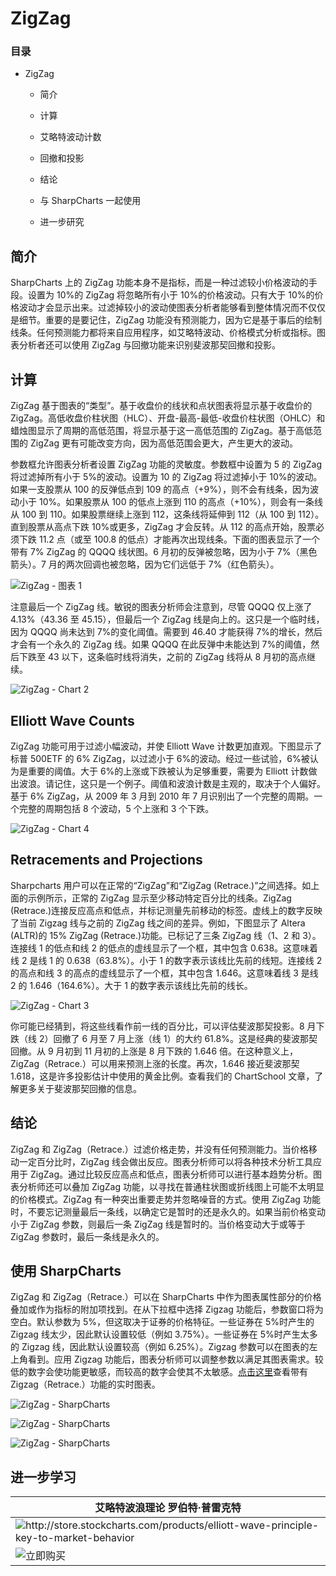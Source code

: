 # ZigZag 

### 目录

+   ZigZag

    +   简介

    +   计算

    +   艾略特波动计数

    +   回撤和投影

    +   结论

    +   与 SharpCharts 一起使用

    +   进一步研究

## 简介

SharpCharts 上的 ZigZag 功能本身不是指标，而是一种过滤较小价格波动的手段。设置为 10%的 ZigZag 将忽略所有小于 10%的价格波动。只有大于 10%的价格波动才会显示出来。过滤掉较小的波动使图表分析者能够看到整体情况而不仅仅是细节。重要的是要记住，ZigZag 功能没有预测能力，因为它是基于事后的绘制线条。任何预测能力都将来自应用程序，如艾略特波动、价格模式分析或指标。图表分析者还可以使用 ZigZag 与回撤功能来识别斐波那契回撤和投影。

## 计算

ZigZag 基于图表的“类型”。基于收盘价的线状和点状图表将显示基于收盘价的 ZigZag。高低收盘价柱状图（HLC）、开盘-最高-最低-收盘价柱状图（OHLC）和蜡烛图显示了周期的高低范围，将显示基于这一高低范围的 ZigZag。基于高低范围的 ZigZag 更有可能改变方向，因为高低范围会更大，产生更大的波动。

参数框允许图表分析者设置 ZigZag 功能的灵敏度。参数框中设置为 5 的 ZigZag 将过滤掉所有小于 5%的波动。设置为 10 的 ZigZag 将过滤掉小于 10%的波动。如果一支股票从 100 的反弹低点到 109 的高点（+9%），则不会有线条，因为波动小于 10%。如果股票从 100 的低点上涨到 110 的高点（+10%），则会有一条线从 100 到 110。如果股票继续上涨到 112，这条线将延伸到 112（从 100 到 112）。直到股票从高点下跌 10%或更多，ZigZag 才会反转。从 112 的高点开始，股票必须下跌 11.2 点（或至 100.8 的低点）才能再次出现线条。下面的图表显示了一个带有 7% ZigZag 的 QQQQ 线状图。6 月初的反弹被忽略，因为小于 7%（黑色箭头）。7 月的两次回调也被忽略，因为它们远低于 7%（红色箭头）。

![ZigZag - 图表 1](img/0a062c468971ec2a37068fd17aa8ce58.jpg "ZigZag - 图表 1")

注意最后一个 ZigZag 线。敏锐的图表分析师会注意到，尽管 QQQQ 仅上涨了 4.13%（43.36 至 45.15），但最后一个 ZigZag 线是向上的。这只是一个临时线，因为 QQQQ 尚未达到 7%的变化阈值。需要到 46.40 才能获得 7%的增长，然后才会有一个永久的 ZigZag 线。如果 QQQQ 在此反弹中未能达到 7%的阈值，然后下跌至 43 以下，这条临时线将消失，之前的 ZigZag 线将从 8 月初的高点继续。

![ZigZag - Chart 2](img/e3d7fefaf2cec25331994401bd084724.jpg "ZigZag - Chart 2")

## Elliott Wave Counts

ZigZag 功能可用于过滤小幅波动，并使 Elliott Wave 计数更加直观。下图显示了标普 500ETF 的 6% ZigZag，以过滤小于 6%的波动。经过一些试验，6%被认为是重要的阈值。大于 6%的上涨或下跌被认为足够重要，需要为 Elliott 计数做出波浪。请记住，这只是一个例子。阈值和波浪计数是主观的，取决于个人偏好。基于 6% ZigZag，从 2009 年 3 月到 2010 年 7 月识别出了一个完整的周期。一个完整的周期包括 8 个波动，5 个上涨和 3 个下跌。

![ZigZag - Chart 4](img/c7bc2129d97eae138657f14d227f97e9.jpg "ZigZag - Chart 4")

## Retracements and Projections

Sharpcharts 用户可以在正常的“ZigZag”和“ZigZag (Retrace.)”之间选择。如上面的示例所示，正常的 ZigZag 显示至少移动特定百分比的线条。ZigZag (Retrace.)连接反应高点和低点，并标记测量先前移动的标签。虚线上的数字反映了当前 Zigzag 线与之前的 ZigZag 线之间的差异。例如，下图显示了 Altera (ALTR)的 15% ZigZag (Retrace.)功能。已标记了三条 ZigZag 线（1、2 和 3）。连接线 1 的低点和线 2 的低点的虚线显示了一个框，其中包含 0.638。这意味着线 2 是线 1 的 0.638（63.8%）。小于 1 的数字表示该线比先前的线短。连接线 2 的高点和线 3 的高点的虚线显示了一个框，其中包含 1.646。这意味着线 3 是线 2 的 1.646（164.6%）。大于 1 的数字表示该线比先前的线长。

![ZigZag - Chart 3](img/a82588f71d48ba3b7a944f177603537b.jpg "ZigZag - Chart 3")

你可能已经猜到，将这些线看作前一线的百分比，可以评估斐波那契投影。8 月下跌（线 2）回撤了 6 月至 7 月上涨（线 1）的大约 61.8%。这是经典的斐波那契回撤。从 9 月初到 11 月初的上涨是 8 月下跌的 1.646 倍。在这种意义上，ZigZag（Retrace.）可以用来预测上涨的长度。再次，1.646 接近斐波那契 1.618，这是许多投影估计中使用的黄金比例。查看我们的 ChartSchool 文章，了解更多关于斐波那契回撤的信息。

## 结论

ZigZag 和 ZigZag（Retrace.）过滤价格走势，并没有任何预测能力。当价格移动一定百分比时，ZigZag 线会做出反应。图表分析师可以将各种技术分析工具应用于 ZigZag。通过比较反应高点和低点，图表分析师可以进行基本趋势分析。图表分析师还可以叠加 ZigZag 功能，以寻找在普通柱状图或折线图上可能不太明显的价格模式。ZigZag 有一种突出重要走势并忽略噪音的方式。使用 ZigZag 功能时，不要忘记测量最后一条线，以确定它是暂时的还是永久的。如果当前价格变动小于 ZigZag 参数，则最后一条 ZigZag 线是暂时的。当价格变动大于或等于 ZigZag 参数时，最后一条线是永久的。

## 使用 SharpCharts

ZigZag 和 ZigZag（Retrace.）可以在 SharpCharts 中作为图表属性部分的价格叠加或作为指标的附加项找到。在从下拉框中选择 Zigzag 功能后，参数窗口将为空白。默认参数为 5%，但这取决于证券的价格特征。一些证券在 5%时产生的 Zigzag 线太少，因此默认设置较低（例如 3.75%）。一些证券在 5%时产生太多的 Zigzag 线，因此默认设置较高（例如 6.25%）。Zigzag 参数可以在图表的左上角看到。应用 Zigzag 功能后，图表分析师可以调整参数以满足其图表需求。较低的数字会使功能更敏感，而较高的数字会使其不太敏感。[点击这里](http://stockcharts.com/h-sc/ui?s=$COMPQ&p=D&yr=0&mn=8&dy=0&id=p52942080253&listNum=30&a=213475204 "http://stockcharts.com/h-sc/ui?s=$COMPQ&p=D&yr=0&mn=8&dy=0&id=p52942080253&listNum=30&a=213475204")查看带有 Zigzag（Retrace.）功能的实时图表。

![ZigZag - SharpCharts](img/0647435763830c7f4686202a27f2e98b.jpg "ZigZag - SharpCharts")

![ZigZag - SharpCharts](img/a30c4b8e935ac023c8ac3870d0a2efc8.jpg "ZigZag - SharpCharts")

![ZigZag - SharpCharts](img/950acc8018316dd367477e78e1aa0913.jpg "ZigZag - SharpCharts")

## 进一步学习

| **艾略特波浪理论** 罗伯特·普雷克特 |
| --- |
| ![](http://store.stockcharts.com/products/elliott-wave-principle-key-to-market-behavior "http://store.stockcharts.com/products/elliott-wave-principle-key-to-market-behavior") |
| ![立即购买](http://store.stockcharts.com/products/elliott-wave-principle-key-to-market-behavior "http://store.stockcharts.com/products/elliott-wave-principle-key-to-market-behavior") |
